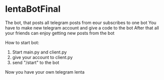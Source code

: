 # lentaBotFinal
The bot, that posts all telegram posts from eour subscribes to one bot
You have to make new telegram account and give a code to the bot
After that all your friends can enjoy getting new posts from the bot

How to start bot:
1) Start main.py and client.py
2) give your account to client.py
3) send "/start" to the bot 

Now you have your own telegram lenta
